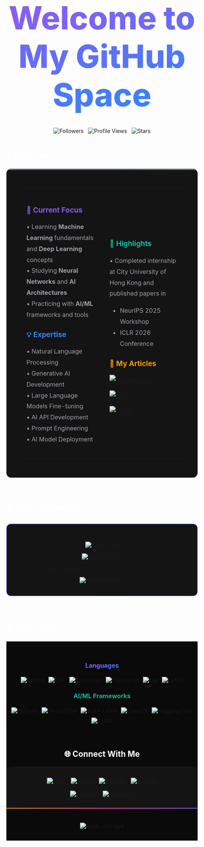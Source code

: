 <div align="center">

# <span style="background: linear-gradient(135deg, #8B5CF6 0%, #3B82F6 100%); -webkit-background-clip: text; -webkit-text-fill-color: transparent; background-clip: text; font-size: 3em; font-weight: 800;">Welcome to My GitHub Space</span>

<br>

<div style="display: flex; gap: 12px; justify-content: center; align-items: center;">
  <img src="https://img.shields.io/github/followers/B143KC47?style=for-the-badge&color=8B5CF6&labelColor=141414&logo=github&logoColor=white" alt="Followers">
  <img src="https://komarev.com/ghpvc/?username=B143KC47&color=3B82F6&style=for-the-badge&labelColor=141414" alt="Profile Views">
  <img src="https://img.shields.io/github/stars/B143KC47?style=for-the-badge&color=F59E0B&labelColor=141414&logo=github&logoColor=white" alt="Stars">
</div>

</div>

<br>

## <span style="color: #ffffff;">🚀 About Me</span>

<div style="background: #141414; border: 1px solid #2a2a2a; border-radius: 12px; padding: 32px; margin: 20px 0; position: relative; overflow: hidden;">
<div style="position: absolute; top: 0; left: 0; right: 0; height: 2px; background: linear-gradient(90deg, #8B5CF6, #3B82F6, #14B8A6);"></div>

<table style="width: 100%; border: none;">
<tr>
<td width="50%" style="border: none; padding: 20px;">

### <span style="color: #8B5CF6;">🎯 Current Focus</span>

<div style="color: #a1a1aa; line-height: 1.8;">

• Learning **Machine Learning** fundamentals and **Deep Learning** concepts  
• Studying **Neural Networks** and **AI Architectures**  
• Practicing with **AI/ML** frameworks and tools  

</div>

### <span style="color: #3B82F6;">💡 Expertise</span>

<div style="color: #a1a1aa; line-height: 1.8;">

• Natural Language Processing  <br>
• Generative AI Development  <br>
• Large Language Models Fine-tuning <br>
• AI API Development  <br>
• Prompt Engineering  <br>
• AI Model Deployment  <br>

</div>

</td>
<td width="50%" style="border: none; padding: 20px;">

### <span style="color: #14B8A6;">🎯 Highlights</span>

<div style="color: #a1a1aa; line-height: 1.8;">

• Completed internship at City University of Hong Kong and published papers in 
- NeurIPS 2025 Workshop
- ICLR 2026 Conference
</div>

### <span style="color: #F59E0B;">🧠 My Articles</span>

<div style="color: #a1a1aa; line-height: 1.8;">

<div style="display: flex; flex-direction: column; gap: 12px; align-items: flex-start;">
  <div style="display: flex; align-items: center; gap: 16px;">
    <a style="display: inline-flex; align-items: center;" href="https://openreview.net/profile?id=%7EHo_Tin_Ko2">
      <img src="https://img.shields.io/badge/OpenReview-141414?style=for-the-badge&logo=openaccess&logoColor=FF6B6B&labelColor=141414&color=141414" alt="OpenReview"/>
    </a>
  </div>
  <div style="display: flex; align-items: center; gap: 16px;">
    <a style="display: inline-flex; align-items: center;" href="https://www.zhihu.com/people/B143KC47">
      <img src="https://img.shields.io/badge/知乎-141414?style=for-the-badge&logo=zhihu&logoColor=0084FF&labelColor=141414&color=141414" alt="知乎"/>
    </a>
  </div>
  <div style="display: flex; align-items: center; gap: 16px;">
    <a style="display: inline-flex; align-items: center;" href="https://blog.csdn.net/B143KC47?spm=1000.2115.3001.5343">
      <img src="https://img.shields.io/badge/CSDN-141414?style=for-the-badge&logo=c&logoColor=FC5531&labelColor=141414&color=141414" alt="CSDN"/>
    </a>
  </div>
</div>

</div>

</td>
</tr>
</table>

</div>



<br>

## <span style="color: #ffffff;">📊 Coding Statistics</span>



<div align="center" style="background: #141414; border: 1px solid transparent; background-image: linear-gradient(#141414, #141414), linear-gradient(135deg, #8B5CF6, #3B82F6); background-origin: border-box; background-clip: padding-box, border-box; border-radius: 12px; padding: 32px; margin: 20px 0;">

<!--START_SECTION:waka-->
![Code Time](http://img.shields.io/badge/Code%20Time-409%20hrs%2039%20mins-blue)

![Lines of code](https://img.shields.io/badge/%E4%BB%8E%E3%80%8CHello%20World%E3%80%8D%E8%B5%B7%E6%88%91%E5%B7%B2%E7%BB%8F%E5%86%99%E4%BA%86-509.7%20thousand%20%E8%A1%8C%E4%BB%A3%E7%A0%81-blue)


 Last Updated on 14/10/2025 00:55:46 UTC
<!--END_SECTION:waka-->

<img src="https://github-readme-stats.vercel.app/api/wakatime?username=@B143KC47&layout=compact&theme=dark&hide_border=true&bg_color=141414&title_color=8B5CF6&text_color=a1a1aa&icon_color=3B82F6" alt="Wakatime Stats" />


</div>

<br>

## <span style="color: #ffffff;">🛠 Tech Stack</span>

<div align="center" style="background: #0a0a0a; padding: 30px 0;">

### <span style="background: linear-gradient(135deg, #8B5CF6, #3B82F6); -webkit-background-clip: text; -webkit-text-fill-color: transparent; background-clip: text;">Languages</span>

<div style="display: flex; flex-wrap: wrap; gap: 10px; justify-content: center; margin: 20px 0;">
  <img src="https://img.shields.io/badge/Python-141414?style=for-the-badge&logo=python&logoColor=3776AB&labelColor=141414&color=141414" alt="Python" />
  <img src="https://img.shields.io/badge/C++-141414?style=for-the-badge&logo=c%2B%2B&logoColor=00599C&labelColor=141414&color=141414" alt="C++" />
  <img src="https://img.shields.io/badge/JavaScript-141414?style=for-the-badge&logo=javascript&logoColor=F7DF1E&labelColor=141414&color=141414" alt="JavaScript" />
  <img src="https://img.shields.io/badge/TypeScript-141414?style=for-the-badge&logo=typescript&logoColor=3178C6&labelColor=141414&color=141414" alt="TypeScript" />
  <img src="https://img.shields.io/badge/Lua-141414?style=for-the-badge&logo=lua&logoColor=2C2D72&labelColor=141414&color=141414" alt="Lua" />
  <img src="https://img.shields.io/badge/LaTeX-141414?style=for-the-badge&logo=latex&logoColor=008080&labelColor=141414&color=141414" alt="LaTeX" />
</div>

### <span style="background: linear-gradient(135deg, #14B8A6, #10B981); -webkit-background-clip: text; -webkit-text-fill-color: transparent; background-clip: text;">AI/ML Frameworks</span>

<div style="display: flex; flex-wrap: wrap; gap: 10px; justify-content: center; margin: 20px 0;">
  <img src="https://img.shields.io/badge/PyTorch-141414?style=for-the-badge&logo=pytorch&logoColor=EE4C2C&labelColor=141414&color=141414" alt="PyTorch" />
  <img src="https://img.shields.io/badge/TensorFlow-141414?style=for-the-badge&logo=tensorflow&logoColor=FF6F00&labelColor=141414&color=141414" alt="TensorFlow" />
  <img src="https://img.shields.io/badge/scikit--learn-141414?style=for-the-badge&logo=scikit-learn&logoColor=F7931E&labelColor=141414&color=141414" alt="Scikit-Learn" />
  <img src="https://img.shields.io/badge/OpenCV-141414?style=for-the-badge&logo=OpenCV&logoColor=5C3EE8&labelColor=141414&color=141414" alt="OpenCV" />
  <img src="https://img.shields.io/badge/🤗_Hugging_Face-141414?style=for-the-badge&labelColor=141414&color=141414" alt="Hugging Face" />
  <img src="https://img.shields.io/badge/CUDA-141414?style=for-the-badge&logo=nvidia&logoColor=76B900&labelColor=141414&color=141414" alt="CUDA" />
</div>

<br>

## <span style="color: #ffffff;">🌐 Connect With Me</span>

<div align="center" style="background: #141414; border-radius: 12px; padding: 30px; margin: 20px 0; position: relative;">
<div style="position: absolute; bottom: 0; left: 0; right: 0; height: 2px; background: linear-gradient(90deg, #F59E0B, #EC4899, #8B5CF6);"></div>

<div style="display: flex; flex-wrap: wrap; gap: 12px; justify-content: center;">
  <a href="mailto:ltu46166@gmail.com">
    <img src="https://img.shields.io/badge/Email-141414?style=for-the-badge&logo=gmail&logoColor=EA4335&labelColor=141414&color=141414" alt="Email"/>
  </a>
  <a href="https://github.com/B143KC47">
    <img src="https://img.shields.io/badge/GitHub-141414?style=for-the-badge&logo=github&logoColor=white&labelColor=141414&color=141414" alt="GitHub"/>
  </a>
  <a href="https://www.linkedin.com/in/kht1337">
    <img src="https://img.shields.io/badge/LinkedIn-141414?style=for-the-badge&logo=linkedin&logoColor=0A66C2&labelColor=141414&color=141414" alt="LinkedIn"/>
  </a>
  <a href="https://b143kc47.github.io">
    <img src="https://img.shields.io/badge/Website-141414?style=for-the-badge&logo=google-chrome&logoColor=4285F4&labelColor=141414&color=141414" alt="Website"/>
  </a>

</div>

<br>

<div style="display: flex; flex-wrap: wrap; gap: 12px; justify-content: center;">


  <a href="https://www.youtube.com/@blackc4t-1337">
    <img src="https://img.shields.io/badge/YouTube-141414?style=for-the-badge&logo=youtube&logoColor=FF0000&labelColor=141414&color=141414" alt="YouTube"/>
  </a>
  <a href="https://www.instagram.com/b14ckc4t1337/">
    <img src="https://img.shields.io/badge/Instagram-141414?style=for-the-badge&logo=instagram&logoColor=E4405F&labelColor=141414&color=141414" alt="Instagram"/>
  </a>
</div>

</div>

<br>

<div align="center">
  <img src="https://img.shields.io/badge/Made%20with-%E2%9D%A4%EF%B8%8F-141414.svg?style=for-the-badge&labelColor=141414&color=141414" alt="Made with love"/>
</div>